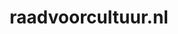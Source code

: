 ---
layout: post
title:  "raadvoorcultuur.nl"
internal_url:  "/data/raadvoorcultuur.nl.html"
categories: dutchgov
---